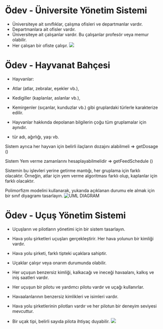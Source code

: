 # Ödev - Üniversite Yönetim Sistemi
* Üniversiteye ait sınıflıklar, çalışma ofisleri ve departmanlar vardır.
* Departmanlara ait ofisler vardır.
* Üniversiteye ait çalışanlar vardır. Bu çalışanlar profesör veya memur olabilir.
* Her çalışan bir ofiste çalışır.
 ![](https://bit.ly/3acQGDm)
 
 # Ödev - Hayvanat Bahçesi

* Hayvanlar:

* Atlar (atlar, zebralar, eşekler vb.),

* Kedigiller (kaplanlar, aslanlar vb.),

* Kemirgenler (sıçanlar, kunduzlar vb.) gibi gruplardaki türlerle karakterize edilir.

* Hayvanlar hakkında depolanan bilgilerin çoğu tüm gruplamalar için aynıdır.

* tür adı, ağırlığı, yaşı vb.

Sistem ayrıca her hayvan için belirli ilaçların dozajını alabilmeli => getDosage ()

Sistem Yem verme zamanlarını hesaplayabilmelidir => getFeedSchedule ()

Sistemin bu işlevleri yerine getirme mantığı, her gruplama için farklı olacaktır. Örneğin, atlar için yem verme algoritması farklı olup, kaplanlar için farklı olacaktır.

Polimorfizm modelini kullanarak, yukarıda açıklanan durumu ele almak için bir sınıf diyagramı tasarlayın.
![UML DIAGRAM](https://bit.ly/3agtrZ7)

# Ödev - Uçuş Yönetim Sistemi

* Uçuşların ve pilotların yönetimi için bir sistem tasarlayın.


* Hava yolu şirketleri uçuşları gerçekleştirir. Her hava yolunun bir kimliği vardır.


* Hava yolu şirketi, farklı tipteki uçaklara sahiptir.


* Uçaklar çalışır veya onarım durumunda olabilir.


* Her uçuşun benzersiz kimliği, kalkacağı ve ineceği havaalanı, kalkış ve iniş saatleri vardır.


* Her uçuşun bir pilotu ve yardımcı pilotu vardır ve uçağı kullanırlar.


* Havaalanlarının benzersiz kimlikleri ve isimleri vardır.


* Hava yolu şirketlerinin pilotları vardır ve her pilotun bir deneyim seviyesi mevcuttur.


* Bir uçak tipi, belirli sayıda pilota ihtiyaç duyabilir.
![](https://bit.ly/3oFdsML)
